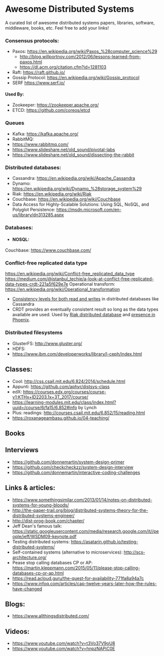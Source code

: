 # Awesome Distributed Systems
A curated list of awesome distributed systems papers, libraries, software, middleware, books, etc.
Feel free to add your links!


### Consensus protocols:
 * Paxos: https://en.wikipedia.org/wiki/Paxos_%28computer_science%29
	 * http://blog.willportnoy.com/2012/06/lessons-learned-from-paxos.html
	 *   https://dl.acm.org/citation.cfm?id=1281103
 * Raft: https://raft.github.io/
 * Gossip Protocol: https://en.wikipedia.org/wiki/Gossip_protocol
* SERF https://www.serf.io/

#### Used By:
 * Zookeeper: https://zookeeper.apache.org/
 * ETCD: https://github.com/coreos/etcd

### Queues
 * Kafka: https://kafka.apache.org/
 * RabbitMQ: 
 *  https://www.rabbitmq.com/
 * https://www.slideshare.net/old_sound/pivotal-labs
 * https://www.slideshare.net/old_sound/dissecting-the-rabbit 


### Distributed databases:
 * Cassandra: https://en.wikipedia.org/wiki/Apache_Cassandra
 * Dynamo: https://en.wikipedia.org/wiki/Dynamo_%28storage_system%29
 * Riak: https://en.wikipedia.org/wiki/Riak
 * Couchbase: https://en.wikipedia.org/wiki/Couchbase
 * Data Access for Highly-Scalable Solutions: Using SQL, NoSQL, and Polyglot Persistence:  https://msdn.microsoft.com/en-us/library/dn313285.aspx

### Databases:
* #### NOSQL: 
Couchbase: https://www.couchbase.com/


### Conflict-free replicated data type
https://en.wikipedia.org/wiki/Conflict-free_replicated_data_type
https://medium.com/@istanbul_techie/a-look-at-conflict-free-replicated-data-types-crdt-221a5f629e7e
Operational transform: https://en.wikipedia.org/wiki/Operational_transformation
-   [Consistency levels for both read and writes](http://docs.datastax.com/en/cassandra/2.1/cassandra/dml/dml_config_consistency_c.html)  in distributed databases like Cassandra
- CRDT provides an eventually consistent result so long as the data types available are used. Used by [Riak distributed database](http://basho.com/products/) and [presence in Phoenix](https://dockyard.com/blog/2016/03/25/what-makes-phoenix-presence-special-sneak-peek).

### Distributed filesystems
 * GlusterFS: http://www.gluster.org/
 * HDFS: 
 * https://www.ibm.com/developerworks/library/l-ceph/index.html


## Classes: 
 * Cool: http://css.csail.mit.edu/6.824/2014/schedule.html
 * Appunti: https://github.com/aphyr/distsys-class
 * edX: https://courses.edx.org/courses/course-v1:KTHx+ID2203.1x+3T_2017/course/
 * https://learning-modules.mit.edu/class/index.html?uuid=/course/6/fa15/6.852#info by Lynch
 * Plus: readings: http://courses.csail.mit.edu/6.852/15/reading.html 
 * https://roxanageambasu.github.io/04-teaching/

## Books

## Interviews
 * https://github.com/donnemartin/system-design-primer
 * https://github.com/checkcheckzz/system-design-interview
 * https://github.com/donnemartin/interactive-coding-challenges


## Links & articles:
 * https://www.somethingsimilar.com/2013/01/14/notes-on-distributed-systems-for-young-bloods/
 * http://the-paper-trail.org/blog/distributed-systems-theory-for-the-distributed-systems-engineer/
 * http://dist-prog-book.com/chapter/
 * Jeff Dean's famous talk: https://static.googleusercontent.com/media/research.google.com/it//people/jeff/WSDM09-keynote.pdf
 * Testing distributed systems: https://asatarin.github.io/testing-distributed-systems/
 * Self-contained systems (alternative to microservices): http://scs-architecture.org/
 * Pease stop calling databases CP or AP: https://martin.kleppmann.com/2015/05/11/please-stop-calling-databases-cp-or-ap.html
 * https://read.acloud.guru/the-quest-for-availability-771fa8a94a7c
 * https://www.infoq.com/articles/cap-twelve-years-later-how-the-rules-have-changed

## Blogs:
 * https://www.allthingsdistributed.com/

## Videos:
 * https://www.youtube.com/watch?v=t3Vo37V9oU8
 * https://www.youtube.com/watch?v=hnpzNAPiC0E


